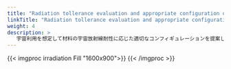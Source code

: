 ```yaml
---
title: "Radiation tollerance evaluation and appropriate configuration of materials for space use"
linkTitle: "Radiation tollerance evaluation and appropriate configuration of materials for space use"
weight: 4
description: >
   宇宙利用を想定して材料の宇宙放射線耐性に応じた適切なコンフィギュレーションを提案します。
---
```

{{< imgproc irradiation Fill "1600x900">}}
{{< /imgproc >}}
